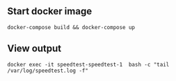 
## Start docker image
```shell
docker-compose build && docker-compose up
```

## View output
```shell
docker exec -it speedtest-speedtest-1  bash -c "tail /var/log/speedtest.log -f"
```
